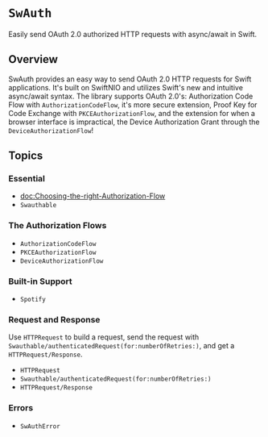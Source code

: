 # ``SwAuth``

Easily send OAuth 2.0 authorized HTTP requests with async/await in Swift.

## Overview

SwAuth provides an easy way to send OAuth 2.0 HTTP requests for Swift applications. It's built on SwiftNIO and utilizes Swift's new and intuitive async/await syntax. The library supports OAuth 2.0's: Authorization Code Flow with ``AuthorizationCodeFlow``, it's more secure extension, Proof Key for Code Exchange with ``PKCEAuthorizationFlow``, and the extension for when a browser interface is impractical, the Device Authorization Grant through the ``DeviceAuthorizationFlow``!

## Topics

### Essential

- <doc:Choosing-the-right-Authorization-Flow>
- ``Swauthable``

### The Authorization Flows

- ``AuthorizationCodeFlow``
- ``PKCEAuthorizationFlow``
- ``DeviceAuthorizationFlow``

### Built-in Support

- ``Spotify``

### Request and Response

Use ``HTTPRequest`` to build a request, send the request with ``Swauthable/authenticatedRequest(for:numberOfRetries:)``, and get a ``HTTPRequest/Response``.

- ``HTTPRequest``
- ``Swauthable/authenticatedRequest(for:numberOfRetries:)``
- ``HTTPRequest/Response``

### Errors

- ``SwAuthError``
